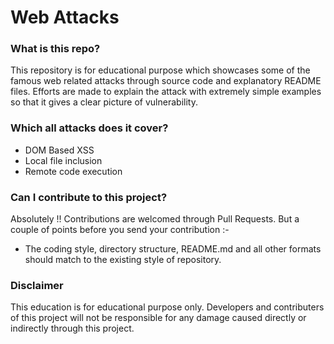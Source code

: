 # Web Attacks

### What is this repo?
This repository is for educational purpose which showcases some of the famous web related attacks through source code and explanatory README files. Efforts are made to explain the attack with extremely simple examples so that it gives a clear picture of vulnerability.

### Which all attacks does it cover?
- DOM Based XSS
- Local file inclusion
- Remote code execution

### Can I contribute to this project?
Absolutely !! Contributions are welcomed through Pull Requests. But a couple of points before you send your contribution :-
- The coding style, directory structure, README.md and all other formats should match to the existing style of repository.

### Disclaimer
This education is for educational purpose only. Developers and contributers of this project will not be responsible for any damage caused directly or indirectly through this project.

